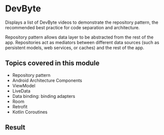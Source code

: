 # DevByte

Displays a list of DevByte videos to demonstrate the repository pattern, the recommended best
practice for code separation and architecture.

Repository pattern allows data layer to be abstracted from the rest of the app. Repositories act as
mediators between different data sources (such as persistent models, web services, or caches) and
the rest of the app.

## Topics covered in this module

- Repository pattern
- Android Architecture Components
- ViewModel
- LiveData
- Data binding: binding adapters
- Room
- Retrofit
- Kotlin Coroutines

## Result
